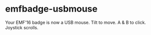 # emfbadge-usbmouse
Your EMF'16 badge is now a USB mouse. Tilt to move. A &amp; B to click. Joystick scrolls.
